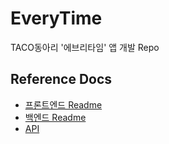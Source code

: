 # EveryTime

 TACO동아리 '에브리타임' 앱 개발 Repo

## Reference Docs

 - [프론트엔드 Readme](frontend/README.md)
 - [백엔드 Readme](backend/README.md)
 - [API](docs/API.md)